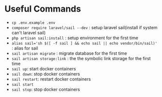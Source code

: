 # Useful Commands

- `cp .env.example .env`
- `composer require laravel/sail --dev` : setup laravel sail(install if system can't laravel sail)
- `php artisan sail:install` : setup environment for the first time
- `alias sail='sh $([ -f sail ] && echo sail || echo vendor/bin/sail)'` : alias for sail
- `sail artisan migrate` : migrate database for the first time
- `sail artisan storage:link` : the the symbolic link storage for the first time
- `sail up`: start docker containers
- `sail down`: stop docker containers
- `sail restart`: restart docker containers
- `sail start`
- `sail stop`: stop docker containers
